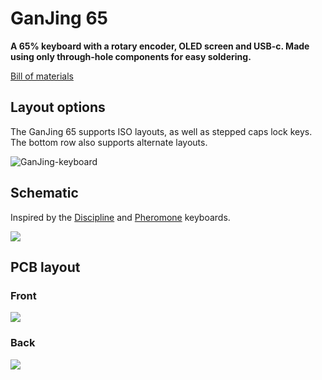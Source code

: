 # GanJing 65
**A 65% keyboard with a rotary encoder, OLED screen and USB-c. Made using only through-hole components for easy soldering.**

[Bill of materials](https://octopart.com/bom-tool/HPiXAxIx)

## Layout options
The GanJing 65 supports ISO layouts, as well as stepped caps lock keys. The bottom row also supports alternate layouts.

![GanJing-keyboard](./Images/GanJing_keyboard_layouts.png)
## Schematic
Inspired by the [Discipline](https://github.com/coseyfannitutti/discipline) and [Pheromone](https://github.com/luantty2/pheromone_keyboard) keyboards.

![](./Images/GanJing_keyboard_schematic.png)
## PCB layout
### Front
![](./Images/GanJing_keyboard_PCB_front.png)

### Back
![](./Images/GanJing_keyboard_PCB_back.png)
